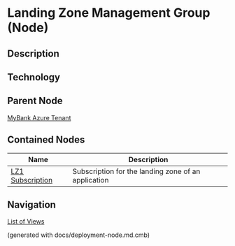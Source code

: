 # Landing Zone Management Group (Node)
## Description


## Technology


## Parent Node
[MyBank Azure Tenant](../../../mybank/it-management/azure/mybank-tenant.md)
## Contained Nodes
Name | Description 
---|---
[LZ1 Subscription](../../../mybank/it-management/azure/alz1-subscription.md) | Subscription for the landing zone of an application


## Navigation
[List of Views](../../../views.md)

(generated with docs/deployment-node.md.cmb)
